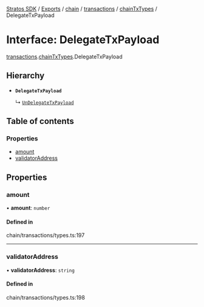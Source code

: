 [Stratos SDK](../README.md) / [Exports](../modules.md) / [chain](../modules/chain.md) / [transactions](../modules/chain.transactions.md) / [chainTxTypes](../modules/chain.transactions.chainTxTypes.md) / DelegateTxPayload

# Interface: DelegateTxPayload

[transactions](../modules/chain.transactions.md).[chainTxTypes](../modules/chain.transactions.chainTxTypes.md).DelegateTxPayload

## Hierarchy

- **`DelegateTxPayload`**

  ↳ [`UnDelegateTxPayload`](chain.transactions.chainTxTypes.UnDelegateTxPayload.md)

## Table of contents

### Properties

- [amount](chain.transactions.chainTxTypes.DelegateTxPayload.md#amount)
- [validatorAddress](chain.transactions.chainTxTypes.DelegateTxPayload.md#validatoraddress)

## Properties

### amount

• **amount**: `number`

#### Defined in

chain/transactions/types.ts:197

___

### validatorAddress

• **validatorAddress**: `string`

#### Defined in

chain/transactions/types.ts:198
